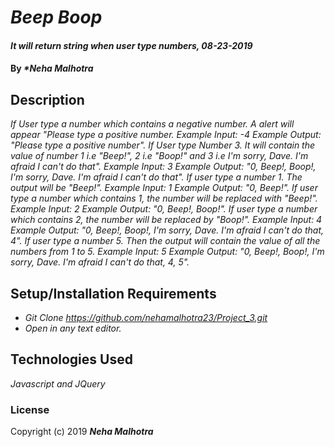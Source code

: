 # _Beep Boop_

#### _It will return string when user type numbers, 08-23-2019_

#### By _**Neha Malhotra*_

## Description
_If User type a number which contains a negative number. A alert will appear "Please type a positive number.
Example Input: -4
Example Output: "Please type a positive number".
If User type Number 3. It will contain the value of number 1 i.e "Beep!", 2 i.e "Boop!" and 3 i.e I'm sorry, Dave. I'm afraid I can't do that".
Example Input: 3
Example Output: "0, Beep!, Boop!, I'm sorry, Dave. I'm afraid I can't do that".
If user type a number 1. The output will be "Beep!".
Example Input: 1
Example Output: "0, Beep!".
If user type a number which contains 1, the number will be replaced with "Beep!".
Example Input: 2
Example Output: "0, Beep!, Boop!".
If user type a number which contains 2, the number will be replaced by "Boop!".
Example Input: 4
Example Output: "0, Beep!, Boop!, I'm sorry, Dave. I'm afraid I can't do that, 4".
If user type a number 5. Then the output will contain the value of all the numbers from 1 to 5.
Example Input: 5
Example Output: "0, Beep!, Boop!, I'm sorry, Dave. I'm afraid I can't do that, 4, 5"._

## Setup/Installation Requirements

* _Git Clone https://github.com/nehamalhotra23/Project_3.git_
* _Open in any text editor._

## Technologies Used

_Javascript and JQuery_

### License

Copyright (c) 2019 **_Neha Malhotra_**
